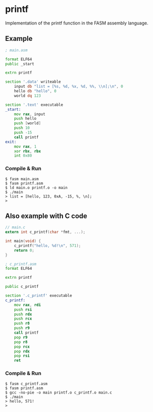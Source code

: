 # printf

Implementation of the printf function in the FASM assembly language.

## Example

```asm
; main.asm

format ELF64
public _start

extrn printf

section '.data' writeable
    input db "list = [%s, %d, %x, %d, %%, \\n];\n", 0
    hello db "hello", 0
    world dq 123

section '.text' executable
_start:
    mov rax, input
    push hello
    push [world]
    push 10
    push -15
    call printf
exit:
    mov rax, 1
    xor rbx, rbx 
    int 0x80
```

### Compile & Run

```
$ fasm main.asm
$ fasm printf.asm
$ ld main.o printf.o -o main 
$ ./main
> list = [hello, 123, 0xA, -15, %, \n];
>
```

## Also example with C code

```c
// main.c
extern int c_printf(char *fmt, ...);

int main(void) {
    c_printf("hello, %d!\n", 571);
    return 0;
}
```

```asm
; c_printf.asm
format ELF64

extrn printf

public c_printf

section '.c_printf' executable
c_printf:
    mov rax, rdi
    push rsi
    push rdx
    push rcx
    push r8
    push r9
    call printf
    pop r9
    pop r8
    pop rcx
    pop rdx
    pop rsi
    ret 
```

### Compile & Run

```
$ fasm c_printf.asm
$ fasm printf.asm
$ gcc -no-pie -o main printf.o c_printf.o main.c 
$ ./main
> hello, 571!
>
```
